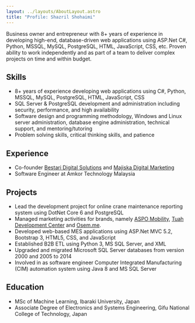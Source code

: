 ```yaml
---
layout: ../layouts/AboutLayout.astro
title: "Profile: Shazril Shohaimi"
---
```


Business owner and entrepreneur with 8+ years of experience in developing high-end, database-driven web applications using ASP.Net C#, Python, MSSQL, MySQL, PostgreSQL, HTML, JavaScript, CSS, etc. Proven ability to work independently and as part of a team to deliver complex projects on time and within budget.

## Skills

- 8+ years of experience developing web applications using C#, Python, MSSQL, MySQL, PostgreSQL, HTML, JavaScript, CSS
- SQL Server & PostgreSQL development and administration including security, performance, and high availability
- Software design and programming methodology, Windows and Linux server administration, database engine administration, technical support, and mentoring/tutoring
- Problem solving skills, critical thinking skills, and patience

## Experience

- Co-founder [Bestari Digital Solutions](https://bestari.io/) and [Majiska Digital Marketing](https://majiska.com.my/)
- Software Engineer at Amkor Technology Malaysia

## Projects

- Lead the development project for online crane maintenance reporting system using DotNet Core 6 and PostgreSQL
- Managed marketing activities for brands, namely [ASPO Mobility](https://aspomobility.com.my/), [Tuah Development Center](https://tuahdc.com/) and [Osem.me](https://osem.me/).
- Developed web-based MES applications using ASP.Net MVC 5.2, Bootstrap 3, HTML5, CSS, and JavaScript
- Established B2B ETL using Python 3, MS SQL Server, and XML
- Upgraded and migrated Microsoft SQL Server databases from version 2000 and 2005 to 2014
- Involved in as software engineer Computer Integrated Manufacturing (CIM) automation system using Java 8 and MS SQL Server

## Education

- MSc of Machine Learning, Ibaraki University, Japan
- Associate Degree of Electronics and Systems Engineering, Gifu National College of Technology, Japan
